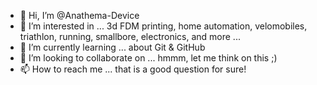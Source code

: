 - 👋 Hi, I’m @Anathema-Device
- 👀 I’m interested in ... 3d FDM printing, home automation, velomobiles, triathlon, running, smallbore, electronics, and more ...
- 🌱 I’m currently learning ... about Git & GitHub
- 💞️ I’m looking to collaborate on ... hmmm, let me think on this ;)
- 📫 How to reach me ... that is a good question for sure!

<!---
Anathema-Device/Anathema-Device is a ✨ special ✨ repository because its `README.md` (this file) appears on your GitHub profile.
You can click the Preview link to take a look at your changes.
--->
